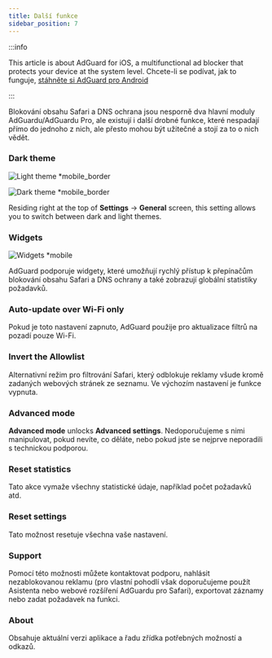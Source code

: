 ```yaml
---
title: Další funkce
sidebar_position: 7
---
```


:::info

This article is about AdGuard for iOS, a multifunctional ad blocker that protects your device at the system level. Chcete-li se podívat, jak to funguje, [stáhněte si AdGuard pro Android](https://agrd.io/download-kb-adblock)

:::

Blokování obsahu Safari a DNS ochrana jsou nesporně dva hlavní moduly AdGuardu/AdGuardu Pro, ale existují i další drobné funkce, které nespadají přímo do jednoho z nich, ale přesto mohou být užitečné a stojí za to o nich vědět.

### **Dark theme**

![Light theme \*mobile\_border](https://cdn.adtidy.org/blog/new/26vo4homelight.jpeg)

![Dark theme \*mobile\_border](https://cdn.adtidy.org/blog/new/bgko8homedark.jpeg)

Residing right at the top of **Settings** → **General** screen, this setting allows you to switch between dark and light themes.

### **Widgets**

![Widgets \*mobile](https://cdn.adtidy.org/public/Adguard/Release_notes/iOS/v4.0/widget_en.jpg)

AdGuard podporuje widgety, které umožňují rychlý přístup k přepínačům blokování obsahu Safari a DNS ochrany a také zobrazují globální statistiky požadavků.

### **Auto-update over Wi-Fi only**

Pokud je toto nastavení zapnuto, AdGuard použije pro aktualizace filtrů na pozadí pouze Wi-Fi.

### **Invert the Allowlist**

Alternativní režim pro filtrování Safari, který odblokuje reklamy všude kromě zadaných webových stránek ze seznamu. Ve výchozím nastavení je funkce vypnuta.

### **Advanced mode**

**Advanced mode** unlocks **Advanced settings**. Nedoporučujeme s nimi manipulovat, pokud nevíte, co děláte, nebo pokud jste se nejprve neporadili s technickou podporou.

### **Reset statistics**

Tato akce vymaže všechny statistické údaje, například počet požadavků atd.

### **Reset settings**

Tato možnost resetuje všechna vaše nastavení.

### **Support**

Pomocí této možnosti můžete kontaktovat podporu, nahlásit nezablokovanou reklamu (pro vlastní pohodlí však doporučujeme použít Asistenta nebo webové rozšíření AdGuardu pro Safari), exportovat záznamy nebo zadat požadavek na funkci.

### **About**

Obsahuje aktuální verzi aplikace a řadu zřídka potřebných možností a odkazů.
